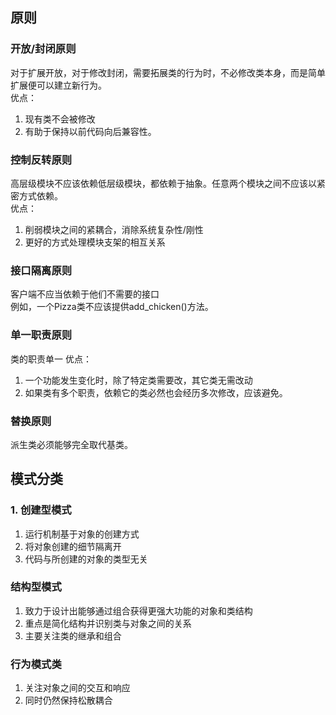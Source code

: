 ## 原则
### 开放/封闭原则
对于扩展开放，对于修改封闭，需要拓展类的行为时，不必修改类本身，而是简单扩展便可以建立新行为。  
优点：  
1. 现有类不会被修改
2. 有助于保持以前代码向后兼容性。


### 控制反转原则
高层级模块不应该依赖低层级模块，都依赖于抽象。任意两个模块之间不应该以紧密方式依赖。  
优点：  
1. 削弱模块之间的紧耦合，消除系统复杂性/刚性
2. 更好的方式处理模块支架的相互关系


### 接口隔离原则
客户端不应当依赖于他们不需要的接口  
例如，一个Pizza类不应该提供add_chicken()方法。

### 单一职责原则
类的职责单一
优点：  
1. 一个功能发生变化时，除了特定类需要改，其它类无需改动
2. 如果类有多个职责，依赖它的类必然也会经历多次修改，应该避免。


### 替换原则
派生类必须能够完全取代基类。

## 模式分类
### 1. 创建型模式
1. 运行机制基于对象的创建方式
2. 将对象创建的细节隔离开
3. 代码与所创建的对象的类型无关


### 结构型模式
1. 致力于设计出能够通过组合获得更强大功能的对象和类结构
2. 重点是简化结构并识别类与对象之间的关系
3. 主要关注类的继承和组合


### 行为模式类
1. 关注对象之间的交互和响应
2. 同时仍然保持松散耦合
